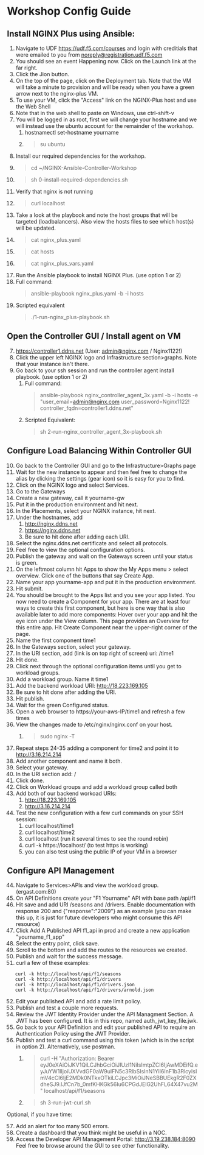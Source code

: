 # Workshop Config Guide

## Install NGINX Plus using Ansible:

1. Navigate to UDF <https://udf.f5.com/courses> and login with creditials that were emailed to you from noreply@registration.udf.f5.com
2. You should see an event Happening now. Click on the Launch link at the far right.
3. Click the Jion button.
4. On the top of the page, click on the Deployment tab. Note that the VM will take a minute to provision and will be ready when you have a green arrow next to the nginx-plus VM.
5. To use your VM, click the "Access" link on the NGINX-Plus host and use the Web Shell
6. Note that in the web shell to paste on Windows, use ctrl-shift-v
7. You will be logged in as root, first we will change your hostname and we will instead use the ubuntu account for the remainder of the workshop.
   1. hostnamectl set-hostname yourname
   2. >su ubuntu
9.  Install our required dependencies for the workshop.
   2. >cd ~/NGINX-Ansible-Controller-Workshop
   3. >sh 0-install-required-dependencies.sh
10. Verify that nginx is not running
   4. >curl localhost
11. Take a look at the playbook and note the host groups that will be targeted (loadbalancers). Also view the hosts files to see which host(s) will be updated. 
   5. >cat nginx_plus.yaml
   6. >cat hosts
   7. >cat nginx_plus_vars.yaml
12. Run the Ansible playbook to install NGINX Plus. (use option 1 or 2)
   8. Full command: 
         >ansible-playbook nginx_plus.yaml -b -i hosts
   9. Scripted equivalent
         >./1-run-nginx_plus-playbook.sh

## Open the Controller GUI / Install agent on VM

7. <https://controller1.ddns.net> (User: admin@nginx.com / Nginx1122!)
8. Click the upper left NGINX logo and Infrastructure section>graphs. Note that your instance isn't there. 
9.  Go back to your ssh session and run the controller agent install playbook. (use option 1 or 2)
    1. Full command: 
       >ansible-playbook nginx_controller_agent_3x.yaml -b -i hosts -e "user_email=admin@nginx.com user_password=Nginx1122! controller_fqdn=controller1.ddns.net"
    2. Scripted Equivalent: 
       >sh 2-run-nginx_controller_agent_3x-playbook.sh

## Configure Load Balancing Within Controller GUI

10. Go back to the Controller GUI and go to the Infrastructure>Graphs page
11. Wait for the new instance to appear and then feel free to change the alias by clicking the settings (gear icon) so it is easy for you to find.
12. Click on the NGINX logo and select Services. 
13. Go to the Gateways
14. Create a new gateway, call it yourname-gw
15. Put it in the production environment and hit next.
16. In the Placements, select your NGINX instance, hit next.
17. Under the hostnames, add 
    1.  http://nginx.ddns.net 
    2.  https://nginx.ddns.net 
    3.  Be sure to hit done after adding each URI.
18. Select the nginx.ddns.net certificate and select all protocols.
19. Feel free to view the optional configuration options.
20. Publish the gateway and wait on the Gateways screen until your status is green.
21. On the leftmost column hit Apps to show the My Apps menu > select overview. Click one of the buttons that say Create App.
22. Name your app yourname-app and put it in the production environment. 
23. Hit submit.
24. You should be brought to the Apps list and you see your app listed. You now need to create a Component for your app. There are at least four ways to create this first component, but here is one way that is also available later to add more components: Hover over your app and hit the eye icon under the View column. This page provides an Overview for this entire app. Hit Create Component near the upper-right corner of the page.
25. Name the first component time1
26. In the Gateways section, select your gateway.
27. In the URI section, add (link is on top right of screen) uri: /time1
28. Hit done. 
29. Click next through the optional configuration items until you get to workload groups.
30. Add a workload group. Name it time1
31. Add the backend workload URI: http://18.223.169.105
32. Be sure to hit done after adding the URI.
33. Hit publish.
34. Wait for the green Configured status. 
35. Open a web browser to https://your-aws-IP/time1 and refresh a few times 
36. View the changes made to /etc/nginx/nginx.conf on your host. 
    1.  >sudo nginx -T
37. Repeat steps 24-35 adding a component for time2 and point it to http://3.16.214.214
38. Add another component and name it both.
39. Select your gateway. 
40. In the URI section add: / 
41. Click done.
42. Click on Workload groups and add a workload group called both
43. Add both of our backend workoad URIs:
    1.  http://18.223.169.105
    2.  http://3.16.214.214
44. Test the new configuration with a few curl commands on your SSH session:
    1.  curl localhost/time1
    2.  curl localhost/time2
    3.  curl localhost (run it several times to see the round robin)
    4.  curl -k https://localhost/ (to test https is working)
    5.  you can also test using the public IP of your VM in a browser

## Configure API Management

44. Navigate to Services>APIs and view the workload group. (ergast.com:80)
45. On API Definitions create your "F1 Yourname" API with base path /api/f1
46. Hit save and add URI /seasons and /drivers. Enable documentation with response 200 and {"response":"2009"} as an example (you can make this up, it is just for future developers who might consume this API resource)
47. Click Add A Published API f1_api in prod and create a new application "yourname_f1_app"
48. Select the entry point, click save.
49. Scroll to the bottom and add the routes to the resources we created.
50. Publish and wait for the success message.
51. curl a few of these examples:
```
   curl -k http://localhost/api/f1/seasons
   curl -k http://localhost/api/f1/drivers
   curl -k http://localhost/api/f1/drivers.json
   curl -k http://localhost/api/f1/drivers/arnold.json
```

52. Edit your published API and add a rate limit policy.
53. Publish and test a couple more requests.
54. Review the JWT Identity Provider under the API Managment Section. A JWT has been configured. It is in this repo, named auth_jwt_key_file.jwk.
55. Go back to your API Definition and edit your published API to require an Authentication Policy using the JWT Provider. 
56. Publish and test a curl command using this token (which is in the script in option 2). Alternatively, use postman.
    1.  >curl -H "Authorization: Bearer eyJ0eXAiOiJKV1QiLCJhbGciOiJIUzI1NiIsImtpZCI6IjAwMDEifQ.eyJuYW1lIjoiUXVvdGF0aW9uIFN5c3RlbSIsInN1YiI6InF1b3RlcyIsImV4cCI6IjE2MDk0NTkxOTkiLCJpc3MiOiJNeSBBUEkgR2F0ZXdheSJ9.lJfCn7b_0mfKHKGk56Iu6CPGdJElG2UhFL64X47vu2M" localhost/api/f1/seasons
    2.  >sh 3-run-jwt-curl.sh


Optional, if you have time:

57. Add an alert for too many 500 errors.
58. Create a dashboard that you think might be useful in a NOC.
59. Access the Developer API Management Portal: <http://3.19.238.184:8090>
Feel free to browse around the GUI to see other functionality. 
